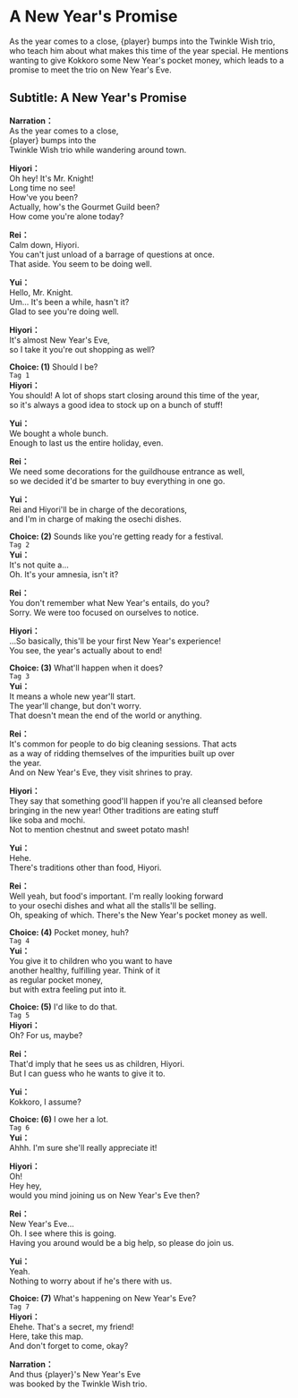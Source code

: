 # A New Year's Promise
As the year comes to a close, {player} bumps into the Twinkle Wish trio, who teach him about what makes this time of the year special. He mentions wanting to give Kokkoro some New Year's pocket money, which leads to a promise to meet the trio on New Year's Eve.
  
## Subtitle: A New Year's Promise
  
**Narration：**  
As the year comes to a close,  
{player} bumps into the  
Twinkle Wish trio while wandering around town.  
  
**Hiyori：**  
Oh hey! It's Mr. Knight!  
Long time no see!  
How've you been?  
Actually, how's the Gourmet Guild been?  
How come you're alone today?  
  
**Rei：**  
Calm down, Hiyori.  
You can't just unload of a barrage of questions at once.  
That aside. You seem to be doing well.  
  
**Yui：**  
Hello, Mr. Knight.  
Um... It's been a while, hasn't it?  
Glad to see you're doing well.  
  
**Hiyori：**  
It's almost New Year's Eve,  
so I take it you're out shopping as well?  
  
**Choice: (1)**  Should I be?  
`Tag 1`  
**Hiyori：**  
You should! A lot of shops start closing around this time of the year,  
so it's always a good idea to stock up on a bunch of stuff!  
  
**Yui：**  
We bought a whole bunch.  
Enough to last us the entire holiday, even.  
  
**Rei：**  
We need some decorations for the guildhouse entrance as well,  
so we decided it'd be smarter to buy everything in one go.  
  
**Yui：**  
Rei and Hiyori'll be in charge of the decorations,  
and I'm in charge of making the osechi dishes.  
  
**Choice: (2)**  Sounds like you're getting ready for a festival.  
`Tag 2`  
**Yui：**  
It's not quite a...  
Oh. It's your amnesia, isn't it?  
  
**Rei：**  
You don't remember what New Year's entails, do you?  
Sorry. We were too focused on ourselves to notice.  
  
**Hiyori：**  
...So basically, this'll be your first New Year's experience!  
You see, the year's actually about to end!  
  
**Choice: (3)**  What'll happen when it does?  
`Tag 3`  
**Yui：**  
It means a whole new year'll start.  
The year'll change, but don't worry.  
That doesn't mean the end of the world or anything.  
  
**Rei：**  
It's common for people to do big cleaning sessions. That acts  
as a way of ridding themselves of the impurities built up over  
the year.  
And on New Year's Eve, they visit shrines to pray.  
  
**Hiyori：**  
They say that something good'll happen if you're all cleansed before  
bringing in the new year! Other traditions are eating stuff  
like soba and mochi.  
Not to mention chestnut and sweet potato mash!  
  
**Yui：**  
Hehe.  
There's traditions other than food, Hiyori.  
  
**Rei：**  
Well yeah, but food's important. I'm really looking forward  
to your osechi dishes and what all the stalls'll be selling.  
Oh, speaking of which. There's the New Year's pocket money as well.  
  
**Choice: (4)**  Pocket money, huh?  
`Tag 4`  
**Yui：**  
You give it to children who you want to have  
another healthy, fulfilling year. Think of it  
as regular pocket money,  
but with extra feeling put into it.  
  
**Choice: (5)**  I'd like to do that.  
`Tag 5`  
**Hiyori：**  
Oh? For us, maybe?  
  
**Rei：**  
That'd imply that he sees us as children, Hiyori.  
But I can guess who he wants to give it to.  
  
**Yui：**  
Kokkoro, I assume?  
  
**Choice: (6)**  I owe her a lot.  
`Tag 6`  
**Yui：**  
Ahhh. I'm sure she'll really appreciate it!  
  
**Hiyori：**  
Oh!  
Hey hey,  
would you mind joining us on New Year's Eve then?  
  
**Rei：**  
New Year's Eve...  
Oh. I see where this is going.  
Having you around would be a big help, so please do join us.  
  
**Yui：**  
Yeah.  
Nothing to worry about if he's there with us.  
  
**Choice: (7)**  What's happening on New Year's Eve?  
`Tag 7`  
**Hiyori：**  
Ehehe. That's a secret, my friend!  
Here, take this map.  
And don't forget to come, okay?  
  
**Narration：**  
And thus {player}'s New Year's Eve  
was booked by the Twinkle Wish trio.  
